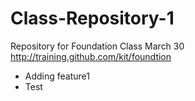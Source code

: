 # Class-Repository-1
Repository for Foundation Class March 30 http://training.github.com/kit/foundtion

* Adding feature1
* Test
